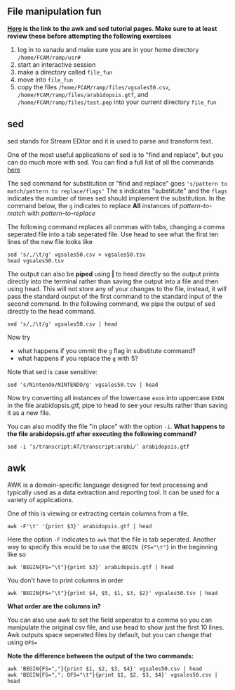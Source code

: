 ## File manipulation fun
**[Here](review_awk_and_sed.md) is the link to the awk and sed tutorial pages. Make sure to at least review these before attempting the following exercises**


1. log in to xanadu and make sure you are in your home directory `/home/FCAM/ramp/usr#`
2. start an interactive session 
3. make a directory called `file_fun`
4. move into `file_fun`
5. copy the files `/home/FCAM/ramp/files/vgsales50.csv`, `/home/FCAM/ramp/files/arabidopsis.gtf`, and `/home/FCAM/ramp/files/test.pep` into your current directory `file_fun`

## sed

sed stands for Stream EDitor and it is used to parse and transform text. 

One of the most useful applications of sed is to "find and replace", but you can do much more with sed. You can find a full list of all the commands [here](https://www.gnu.org/software/sed/manual/sed.html#sed-commands-list)

The sed command for substitution or "find and replace" goes `'s/pattern to match/pattern to replace/flags'` The s indicates "substitute" and the `flags` indicates the number of times sed should implement the substitution. In the command below, the `g` indicates to replace **All** instances of *pattern-to-match* with *pattern-to-replace* 

The following command replaces all commas with tabs, changing a comma seperated file into a tab seperated file. Use head to see what the first ten lines of the new file looks like 
```
sed 's/,/\t/g' vgsales50.csv > vgsales50.tsv
head vgsales50.tsv
```
The output can also be **piped** using **\|** to head directly so the output prints directly into the terminal rather than saving the output into a file and then using head. This will not store any of your changes to the file, instead, it will pass the standard output of the first command to the standard input of the second command. In the following command, we pipe the output of sed directly to the head command.

```
sed 's/,/\t/g' vgsales50.csv | head 
```

Now try 
- what happens if you ommit the `g` flag in substitute command? 
- what happens if you replace the `g` with 5?

Note that sed is case sensitive: 
```
sed 's/Nintendo/NINTENDO/g' vgsales50.tsv | head 
```

Now try converting all instances of the lowercase `exon` into uppercase `EXON` in the file arabidopsis.gtf, pipe to head to see your results rather than saving it as a new file.

You can also modify the file "in place" with the option `-i`. **What happens to the file arabidopsis.gtf after executing the following command?**
```
sed -i ‘s/transcript:AT/transcript:arabi/’ arabidopsis.gtf
``` 

## awk 
AWK is a domain-specific language designed for text processing and typically used as a data extraction and reporting tool. It can be used for a variety of applications.

One of this is viewing or extracting certain columns from a file.

```
awk -F'\t' '{print $3}' arabidopsis.gtf | head
```
Here the option `-F` indicates to `awk` that the file is tab seperated. Another way to specify this would be to use the `BEGIN {FS="\t"}` in the beginning like so 
```
awk 'BEGIN{FS="\t"}{print $3}' arabidopsis.gtf | head 
```

You don't have to print columns in order
```
awk 'BEGIN{FS="\t"}{print $4, $5, $1, $3, $2}' vgsales50.tsv | head
```
**What order are the columns in?**

You can also use awk to set the field seperator to a comma so you can manipulate the original csv file, and use head to show just the first 10 lines. Awk outputs space seperated files by default, but you can change that using `OFS=`

**Note the difference between the output of the two commands:**

```
awk 'BEGIN{FS=","}{print $1, $2, $3, $4}' vgsales50.csv | head
awk 'BEGIN{FS=","; OFS="\t"}{print $1, $2, $3, $4}' vgsales50.csv | head
```  



